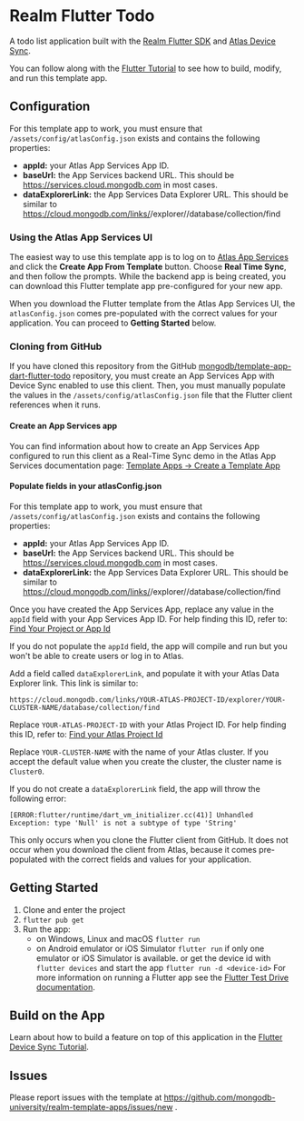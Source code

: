 # Realm Flutter Todo

A todo list application built with the [Realm Flutter SDK](https://www.mongodb.com/docs/realm/sdk/flutter/) and [Atlas Device Sync](https://www.mongodb.com/docs/atlas/app-services/sync/).

You can follow along with the [Flutter Tutorial](https://www.mongodb.com/docs/atlas/app-services/tutorial/flutter/) to see how to build, modify, and
run this template app.

## Configuration

For this template app to work, you must ensure that `/assets/config/atlasConfig.json` exists and contains the following properties:

- **appId:** your Atlas App Services App ID.
- **baseUrl:** the App Services backend URL. This should be https://services.cloud.mongodb.com in most cases.
- **dataExplorerLink:** the App Services Data Explorer URL. This should be similar to https://cloud.mongodb.com/links/<YOUR-ATLAS-PROJECT-ID>/explorer/<YOUR-CLUSTER-NAME>/database/collection/find

### Using the Atlas App Services UI

The easiest way to use this template app is to log on to [Atlas App Services](https://services.cloud.mongodb.com) and click the **Create App From Template** button. Choose
**Real Time Sync**, and then follow the prompts. While the backend app is being
created, you can download this Flutter template app pre-configured for your new
app.

When you download the Flutter template from the Atlas App Services UI,
the `atlasConfig.json` comes pre-populated with the correct values for your
application. You can proceed to **Getting Started** below.

### Cloning from GitHub

If you have cloned this repository from the GitHub
[mongodb/template-app-dart-flutter-todo](https://github.com/mongodb/template-app-dart-flutter-todo.git)
repository, you must create an App Services App with Device Sync
enabled to use this client. Then, you must manually populate the values in
the `/assets/config/atlasConfig.json` file that the Flutter client references
when it runs.

#### Create an App Services app

You can find information about how to create an App Services App configured
to run this client as a Real-Time Sync demo in the Atlas App Services
documentation page:
[Template Apps -> Create a Template App](https://www.mongodb.com/docs/atlas/app-services/reference/template-apps/)

#### Populate fields in your atlasConfig.json

For this template app to work, you must ensure that
`/assets/config/atlasConfig.json` exists and contains the following properties:

- **appId:** your Atlas App Services App ID.
- **baseUrl:** the App Services backend URL. This should be https://services.cloud.mongodb.com in most cases.
- **dataExplorerLink:** the App Services Data Explorer URL. This should be similar to https://cloud.mongodb.com/links/<YOUR-ATLAS-PROJECT-ID>/explorer/<YOUR-CLUSTER-NAME>/database/collection/find

Once you have created the App Services App, replace any value in the
`appId` field with your App Services App ID. For help finding this ID, refer
to: [Find Your Project or App Id](https://www.mongodb.com/docs/atlas/app-services/reference/find-your-project-or-app-id/)

If you do not populate the `appId` field, the app will compile and run but you
won't be able to create users or log in to Atlas.

Add a field called `dataExplorerLink`, and populate it with your Atlas
Data Explorer link. This link is similar to:

```
https://cloud.mongodb.com/links/YOUR-ATLAS-PROJECT-ID/explorer/YOUR-CLUSTER-NAME/database/collection/find
```

Replace `YOUR-ATLAS-PROJECT-ID` with your Atlas Project ID. For help finding
this ID, refer to: [Find your Atlas Project Id](https://www.mongodb.com/docs/atlas/app-services/apps/metadata/#find-your-atlas-project-id)

Replace `YOUR-CLUSTER-NAME` with the name of your Atlas cluster. If you accept
the default value when you create the cluster, the cluster name is `Cluster0`.

If you do not create a `dataExplorerLink` field, the app will throw the
following error:

```
[ERROR:flutter/runtime/dart_vm_initializer.cc(41)] Unhandled Exception: type 'Null' is not a subtype of type 'String'
```

This only occurs when you clone the Flutter client from GitHub. It does not
occur when you download the client from Atlas, because it comes pre-populated
with the correct fields and values for your application.

## Getting Started

1. Clone and enter the project
2. `flutter pub get`
3. Run the app:
   - on Windows, Linux and macOS `flutter run`
   - on Android emulator or iOS Simulator
     `flutter run` if only one emulator or iOS Simulator is available.
     or get the device id with `flutter devices` and start the app `flutter run -d <device-id>`
     For more information on running a Flutter app see the [Flutter Test Drive documentation](https://docs.flutter.dev/get-started/test-drive).

## Build on the App

Learn about how to build a feature on top of this application in the [Flutter Device Sync Tutorial](https://www.mongodb.com/docs/atlas/app-services/tutorial/flutter/).

## Issues

Please report issues with the template at https://github.com/mongodb-university/realm-template-apps/issues/new .
